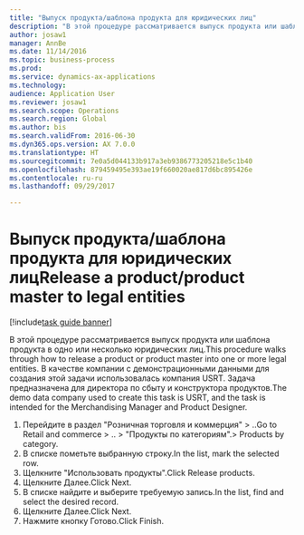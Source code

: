 ```yaml
--- 
title: "Выпуск продукта/шаблона продукта для юридических лиц"
description: "В этой процедуре рассматривается выпуск продукта или шаблона продукта в одно или несколько юридических лиц."
author: josaw1
manager: AnnBe
ms.date: 11/14/2016
ms.topic: business-process
ms.prod: 
ms.service: dynamics-ax-applications
ms.technology: 
audience: Application User
ms.reviewer: josaw1
ms.search.scope: Operations
ms.search.region: Global
ms.author: bis
ms.search.validFrom: 2016-06-30
ms.dyn365.ops.version: AX 7.0.0
ms.translationtype: HT
ms.sourcegitcommit: 7e0a5d044133b917a3eb9386773205218e5c1b40
ms.openlocfilehash: 879459495e393ae19f660020ae817d6bc895426e
ms.contentlocale: ru-ru
ms.lasthandoff: 09/29/2017

---
```

# <a name="release-a-productproduct-master-to-legal-entities"></a><span data-ttu-id="5a261-103">Выпуск продукта/шаблона продукта для юридических лиц</span><span class="sxs-lookup"><span data-stu-id="5a261-103">Release a product/product master to legal entities</span></span>

[!include[task guide banner](../../includes/task-guide-banner.md)]

<span data-ttu-id="5a261-104">В этой процедуре рассматривается выпуск продукта или шаблона продукта в одно или несколько юридических лиц.</span><span class="sxs-lookup"><span data-stu-id="5a261-104">This procedure walks through how to release a product or product master into one or more legal entities.</span></span> <span data-ttu-id="5a261-105">В качестве компании с демонстрационными данными для создания этой задачи использовалась компания USRT. Задача предназначена для директора по сбыту и конструктора продуктов.</span><span class="sxs-lookup"><span data-stu-id="5a261-105">The demo data company used to create this task is USRT, and the task is intended for the Merchandising Manager and Product Designer.</span></span>

1. <span data-ttu-id="5a261-106">Перейдите в раздел "Розничная торговля и коммерция" > ..</span><span class="sxs-lookup"><span data-stu-id="5a261-106">Go to Retail and commerce > ..</span></span> <span data-ttu-id="5a261-107">> "Продукты по категориям".</span><span class="sxs-lookup"><span data-stu-id="5a261-107">> Products by category.</span></span>
2. <span data-ttu-id="5a261-108">В списке пометьте выбранную строку.</span><span class="sxs-lookup"><span data-stu-id="5a261-108">In the list, mark the selected row.</span></span>
3. <span data-ttu-id="5a261-109">Щелкните "Использовать продукты".</span><span class="sxs-lookup"><span data-stu-id="5a261-109">Click Release products.</span></span>
4. <span data-ttu-id="5a261-110">Щелкните Далее.</span><span class="sxs-lookup"><span data-stu-id="5a261-110">Click Next.</span></span>
5. <span data-ttu-id="5a261-111">В списке найдите и выберите требуемую запись.</span><span class="sxs-lookup"><span data-stu-id="5a261-111">In the list, find and select the desired record.</span></span>
6. <span data-ttu-id="5a261-112">Щелкните Далее.</span><span class="sxs-lookup"><span data-stu-id="5a261-112">Click Next.</span></span>
7. <span data-ttu-id="5a261-113">Нажмите кнопку Готово.</span><span class="sxs-lookup"><span data-stu-id="5a261-113">Click Finish.</span></span>


